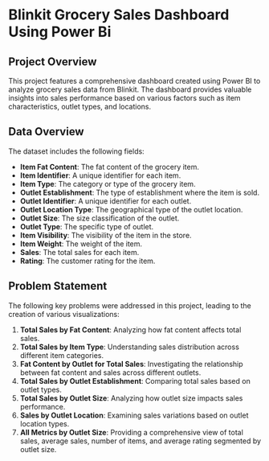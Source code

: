 # Blinkit Grocery Sales Dashboard Using Power Bi

## Project Overview

This project features a comprehensive dashboard created using Power BI to analyze grocery sales data from Blinkit. The dashboard provides valuable insights into sales performance based on various factors such as item characteristics, outlet types, and locations.

## Data Overview

The dataset includes the following fields:

- **Item Fat Content**: The fat content of the grocery item.
- **Item Identifier**: A unique identifier for each item.
- **Item Type**: The category or type of the grocery item.
- **Outlet Establishment**: The type of establishment where the item is sold.
- **Outlet Identifier**: A unique identifier for each outlet.
- **Outlet Location Type**: The geographical type of the outlet location.
- **Outlet Size**: The size classification of the outlet.
- **Outlet Type**: The specific type of outlet.
- **Item Visibility**: The visibility of the item in the store.
- **Item Weight**: The weight of the item.
- **Sales**: The total sales for each item.
- **Rating**: The customer rating for the item.

## Problem Statement

The following key problems were addressed in this project, leading to the creation of various visualizations:

1. **Total Sales by Fat Content**: Analyzing how fat content affects total sales.
2. **Total Sales by Item Type**: Understanding sales distribution across different item categories.
3. **Fat Content by Outlet for Total Sales**: Investigating the relationship between fat content and sales across different outlets.
4. **Total Sales by Outlet Establishment**: Comparing total sales based on outlet types.
5. **Total Sales by Outlet Size**: Analyzing how outlet size impacts sales performance.
6. **Sales by Outlet Location**: Examining sales variations based on outlet location types.
7. **All Metrics by Outlet Size**: Providing a comprehensive view of total sales, average sales, number of items, and average rating segmented by outlet size.

